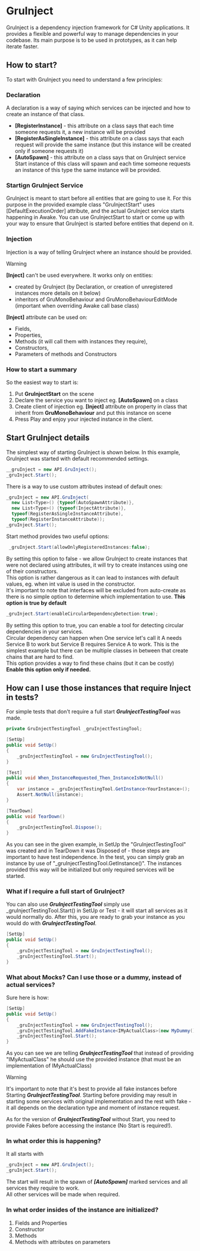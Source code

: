# GruInject
GruInject is a dependency injection framework for C# Unity applications. It provides a flexible and powerful way to manage dependencies in your codebase.
Its main purpose is to be used in prototypes, as it can help iterate faster.
## How to start?
To start with GruInject you need to understand a few principles:
### Declaration
A declaration is a way of saying which services can be injected and how to create an instance of that class.
- **[RegisterInstance]** - this attribute on a class says that each time someone requests it, a new instance will be provided
- **[RegisterAsSingleInstance]** - this attribute on a class says that each request will provide the same instance (but this instance will be created only if someone requests it)
- **[AutoSpawn]** - this attribute on a class says that on GruInject service Start instance of this class will spawn and each time someone requests an instance of this type the same instance will be provided.
### Startign GruInject Service
GruInject is meant to start before all entities that are going to use it.
For this purpose in the provided example class "GruInjectStart" uses [DefaultExecutionOrder] attribute, and the actual GruInject service starts happening in Awake.
You can use GruInjectStart to start or come up with your way to ensure that GruInject is started before entities that depend on it.
### Injection
Injection is a way of telling GruInject where an instance should be provided.
>[!Warning]
>**[Inject]** can't be used everywhere. 
>It works only on entities:
>- created by GruInject (by Declaration, or creation of unregistered instances more details on it below)
>- inheritors of GruMonoBehaviour and GruMonoBehaviourEditMode (important when overriding Awake call base class)

**[Inject]** attribute can be used on:
- Fields,
- Properties,
- Methods (it will call them with instances they require),
- Constructors,
- Parameters of methods and Constructors

### How to start a summary
So the easiest way to start is: 
1. Put **GruInjectStart** on the scene
2. Declare the service you want to inject eg. **[AutoSpawn]** on a class
3. Create client of injection eg. **[Inject]** attribute on property in class that inherit from **GruMonoBehaviour** and put this instance on scene
4. Press Play and enjoy your injected instance in the client.

## Start GruInject details
The simplest way of starting GruInject is shown below. In this example, GruInject was started with default recommended settings.
```C#
__gruInject = new API.GruInject();
_gruInject.Start();
```
There is a way to use custom attributes instead of default ones:
```C#
_gruInject = new API.GruInject(
  new List<Type>() {typeof(AutoSpawnAttribute)},
  new List<Type>() {typeof(InjectAttribute)},
  typeof(RegisterAsSingleInstanceAttribute),
  typeof(RegisterInstanceAttribute));
_gruInject.Start();
```
Start method provides two useful options:
```C#
 _gruInject.Start(allowOnlyRegisteredInstances:false);
```
By setting this option to false - we allow GruInject to create instances that were not declared using attributes, it will try to create instances using one of their constructors. \
This option is rather dangerous as it can lead to instances with default values, eg. when int value is used in the constructor. \
It's important to note that interfaces will be excluded from auto-create as there is no simple option to determine which implementation to use.
**This option is true by default**
```C#
_gruInject.Start(enableCircularDependencyDetection:true);
```
By setting this option to true, you can enable a tool for detecting circular dependencies in your services. \
Circular dependency can happen when One service let's call it A needs Service B to work but Service B requires Service A to work. This is the simplest example but there can be multiple classes in between that create chains that are hard to find. \
This option provides a way to find these chains (but it can be costly) \
**Enable this option only if needed.**

## How can I use those instances that require Inject in tests?
For simple tests that don't require a full start ***GruInjectTestingTool*** was made.
```C#
private GruInjectTestingTool _gruInjectTestingTool;

[SetUp]
public void SetUp()
{
    _gruInjectTestingTool = new GruInjectTestingTool();
}

[Test]
public void When_InstanceRequested_Then_InstanceIsNotNull()
{
    var instance = _gruInjectTestingTool.GetInstance<YourInstance>();
    Assert.NotNull(instance);
}

[TearDown]
public void TearDown()
{
    _gruInjectTestingTool.Dispose();
}
```
As you can see in the given example, in SetUp the "GruInjectTestingTool" was created and in TearDown it was Disposed of - those steps are important to have test independence.
In the test, you can simply grab an instance by use of "_gruInjectTestingTool.GetInstance<YourInstance>()". The instances provided this way will be initialized but only required services will be started.

### What if I require a full start of GruInject?
You can also use ***GruInjectTestingTool*** simply use _gruInjectTestingTool.Start() in SetUp or Test - it will start all services as it would normally do.
After this, you are ready to grab your instance as you would do with ***GruInjectTestingTool***.
```C#
[SetUp]
public void SetUp()
{
    _gruInjectTestingTool = new GruInjectTestingTool();
    _gruInjectTestingTool.Start();
}
```
### What about Mocks? Can I use those or a dummy, instead of actual services?
Sure here is how:
```C#
[SetUp]
public void SetUp()
{
    _gruInjectTestingTool = new GruInjectTestingTool();
    _gruInjectTestingTool.AddFakeInstance<IMyActualClass>(new MyDummy());
    _gruInjectTestingTool.Start();
}
```
As you can see we are telling ***GruInjectTestingTool*** that instead of providing "IMyActualClass" he should use the provided instance (that must be an implementation of IMyActualClass)
>[!Warning]
>It's important to note that it's best to provide all fake instances before Starting ***GruInjectTestingTool***.
>Starting before providing may result in starting some services with original implementation and the rest with fake - it all depends on the declaration type and moment of instance request.

As for the version of ***GruInjectTestingTool*** without Start, you need to provide Fakes before accessing the instance (No Start is required!).

### In what order this is happening?
It all starts with 
```C#
_gruInject = new API.GruInject();
_gruInject.Start();
```
The start will result in the spawn of ***[AutoSpawn]*** marked services and all services they require to work. \
All other services will be made when required. 

### In what order insides of the instance are initialized?
1. Fields and Properties
2. Constructor
3. Methods
4. Methods with attributes on parameters

